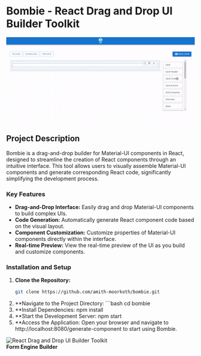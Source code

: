 # Bombie - React Drag and Drop UI Builder Toolkit

![Bombie Preview](src/assets/bombie.gif)

## Project Description

Bombie is a drag-and-drop builder for Material-UI components in React, designed to streamline the creation of React components through an intuitive interface. This tool allows users to visually assemble Material-UI components and generate corresponding React code, significantly simplifying the development process.

### Key Features

- **Drag-and-Drop Interface:** Easily drag and drop Material-UI components to build complex UIs.
- **Code Generation:** Automatically generate React component code based on the visual layout.
- **Component Customization:** Customize properties of Material-UI components directly within the interface.
- **Real-time Preview:** View the real-time preview of the UI as you build and customize components.

### Installation and Setup

1. **Clone the Repository:**
   ```bash
   git clone https://github.com/amith-moorkoth/bombie.git


2. **Navigate to the Project Directory: ```bash cd bombie
3. **Install Dependencies: npm install
4. **Start the Development Server: npm start
5. **Access the Application: Open your browser and navigate to http://localhost:8080/generate-component to start using Bombie.
  
  <img src="src/assets/logo.svg" alt="React Drag and Drop UI Builder Toolkit " width="200" /><br/><b>Form Engine Builder</b>
  
